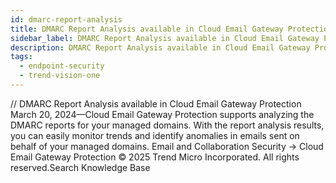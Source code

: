 ```yaml
---
id: dmarc-report-analysis
title: DMARC Report Analysis available in Cloud Email Gateway Protection
sidebar_label: DMARC Report Analysis available in Cloud Email Gateway Protection
description: DMARC Report Analysis available in Cloud Email Gateway Protection
tags:
  - endpoint-security
  - trend-vision-one
---
```


/*<![CDATA[*/ $('#title').html($('meta[name=map-description]').attr('content')); /*]]>*/ DMARC Report Analysis available in Cloud Email Gateway Protection March 20, 2024—Cloud Email Gateway Protection supports analyzing the DMARC reports for your managed domains. With the report analysis results, you can easily monitor trends and identify anomalies in emails sent on behalf of your managed domains. Email and Collaboration Security → Cloud Email Gateway Protection © 2025 Trend Micro Incorporated. All rights reserved.Search Knowledge Base